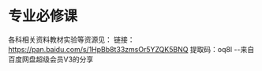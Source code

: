 # 专业必修课

各科相关资料教材实验等资源见：
链接：https://pan.baidu.com/s/1HpBb8t33zmsOr5YZQK5BNQ 
提取码：oq8l 
--来自百度网盘超级会员V3的分享